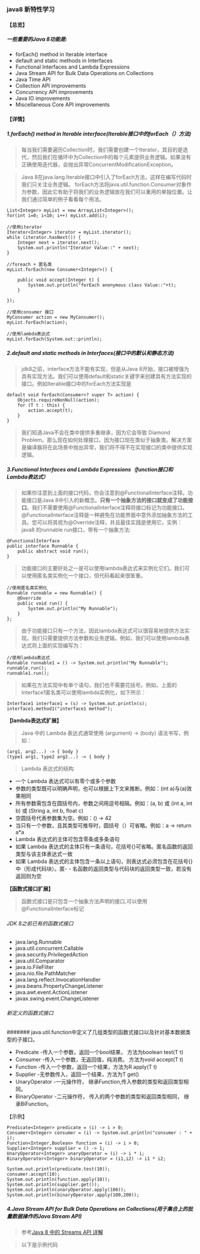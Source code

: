 ### java8 新特性学习
#### 【总览】
##### 一些重要的Java 8功能是:
- forEach() method in Iterable interface
- default and static methods in Interfaces
- Functional Interfaces and Lambda Expressions
- Java Stream API for Bulk Data Operations on Collections
- Java Time API
- Collection API improvements
- Concurrency API improvements
- Java IO improvements
- Miscellaneous Core API improvements

#### 【详情】
##### 1.forEach() method in Iterable interface(Iterable接口中的forEach（）方法)
> 每当我们需要遍历Collection时，我们需要创建一个Iterator，其目的是迭代，然后我们在循环中为Collection中的每个元素提供业务逻辑。如果没有正确使用迭代器，会抛出异常ConcurrentModificationException。

> Java 8在java.lang.Iterable接口中引入了forEach方法，这样在编写代码时我们只关注业务逻辑。 forEach方法将java.util.function.Consumer对象作为参数，因此它有助于将我们的业务逻辑放在我们可以重用的单独位置。让我们通过简单的例子看看每个用法。

    List<Integer> myList = new ArrayList<Integer>();
    for(int i=0; i<10; i++) myList.add(i);

    //使用iterator
    Iterator<Integer> iterator = myList.iterator();
    while (iterator.hasNext()) {
        Integer next = iterator.next();
        System.out.println("Iterator Value::" + next);
    }

    //foreach + 匿名类
    myList.forEach(new Consumer<Integer>() {

        public void accept(Integer t) {
            System.out.println("forEach anonymous class Value::"+t);
        }

    });

    //使用consumer 接口
    MyConsumer action = new MyConsumer();
    myList.forEach(action);

    //使用lambda表达式
    myList.forEach(System.out::println);

##### 2.default and static methods in Interfaces(接口中的默认和静态方法)
> jdk8之前，interface方法不能有实现，但是从Java 8开始，接口被增强为具有实现方法。我们可以使用default和static关键字来创建具有方法实现的接口。例如Iterable接口中的forEach方法实现是

    default void forEach(Consumer<? super T> action) {
        Objects.requireNonNull(action);
        for (T t : this) {
            action.accept(t);
        }
	}
> 我们知道Java不会在类中提供多重继承，因为它会导致 Diamond Problem。那么现在如何处理接口，因为接口现在类似于抽象类。解决方案是编译器将在此场景中抛出异常，我们将不得不在实现接口的类中提供实现逻辑。
##### 3.Functional Interfaces and Lambda Expressions（function接口和Lambda表达式）
> 如果你注意到上面的接口代码，你会注意到@FunctionalInterface注释。功能接口是Java 8中引入的新概念。**只有一个抽象方法的接口就变成了功能接口**。我们不需要使用@FunctionalInterface注释将接口标记为功能接口。 @FunctionalInterface注释是一种避免在功能界面中意外添加抽象方法的工具。您可以将其视为@Override注释，并且最佳实践是使用它。实例：java8 的runnable run接口，带有一个抽象方法:

    @FunctionalInterface
	public interface Runnable {
	    public abstract void run();
	}
> 功能接口的主要好处之一是可以使用lambda表达式来实例化它们。我们可以使用匿名类实例化一个接口，但代码看起来很笨重。

	//使用匿名类实例化
	Runnable runnable = new Runnable() {
	    @Override
	    public void run() {
	        System.out.println("My Runnable");
	    }
    };
> 由于功能接口只有一个方法，因此lambda表达式可以很容易地提供方法实现。我们只需要提供方法参数和业务逻辑。例如，我们可以使用lambda表达式将上面的实现编写为：


    //使用lambda表达式
    Runnable runnable1 = () -> System.out.println("My Runnable");
    runnable.run();
    runnable1.run();
> 如果在方法实现中有单个语句，我们也不需要花括号。例如，上面的Interface1匿名类可以使用lambda实例化，如下所示：

    Interface1 interface1 = (s) -> System.out.println(s);
    interface1.method1("interface1 method");

**【lambda表达式扩展】**
>  Java 中的 Lambda 表达式通常使用 (argument) -> (body) 语法书写，例如：
	
	(arg1, arg2...) -> { body }
	(type1 arg1, type2 arg2...) -> { body }
> Lambda 表达式的结构

- 一个 Lambda 表达式可以有零个或多个参数
- 参数的类型既可以明确声明，也可以根据上下文来推断。例如：(int a)与(a)效果相同
- 所有参数需包含在圆括号内，参数之间用逗号相隔。例如：(a, b) 或 (int a, int b) 或 (String a, int b, float c)
- 空圆括号代表参数集为空。例如：() -> 42
- 当只有一个参数，且其类型可推导时，圆括号（）可省略。例如：a -> return a*a
- Lambda 表达式的主体可包含零条或多条语句
- 如果 Lambda 表达式的主体只有一条语句，花括号{}可省略。匿名函数的返回类型与该主体表达式一致
- 如果 Lambda 表达式的主体包含一条以上语句，则表达式必须包含在花括号{}中（形成代码块）。匿- - 名函数的返回类型与代码块的返回类型一致，若没有返回则为空

**【函数式接口扩展】**
> 函数式接口是只包含一个抽象方法声明的接口,可以使用@FunctionalInterface标记
	
###### JDK 8之前已有的函数式接口
- java.lang.Runnable
- java.util.concurrent.Callable
- java.security.PrivilegedAction
- java.util.Comparator
- java.io.FileFilter
- java.nio.file.PathMatcher
- java.lang.reflect.InvocationHandler
- java.beans.PropertyChangeListener
- java.awt.event.ActionListener
- javax.swing.event.ChangeListener

###### 新定义的函数式接口
####### java.util.function中定义了几组类型的函数式接口以及针对基本数据类型的子接口。
- Predicate -传入一个参数，返回一个bool结果， 方法为boolean test(T t)
- Consumer -传入一个参数，无返回值，纯消费。 方法为void accept(T t)
- Function -传入一个参数，返回一个结果，方法为R apply(T t)
- Supplier -无参数传入，返回一个结果，方法为T get()
- UnaryOperator -一元操作符， 继承Function,传入参数的类型和返回类型相同。
- BinaryOperator -二元操作符， 传入的两个参数的类型和返回类型相同， 继承BiFunction。

【示例】

	Predicate<Integer> predicate = (i) -> i > 0;
	Consumer<Integer> consumer = (i) -> System.out.println("consumer : " + i);
	Function<Integer,Boolean> function = (i) -> i > 0;
	Supplier<Integer> supplier = () -> 1;
	UnaryOperator<Integer> unaryOperator = (i) -> i * i;
	BinaryOperator<Integer> binaryOperator = (i1,i2) -> i1 * i2;
	
	System.out.println(predicate.test(10));
	consumer.accept(10);
	System.out.println(function.apply(10));
	System.out.println(supplier.get());
	System.out.println(unaryOperator.apply(100));
	System.out.println(binaryOperator.apply(100,200));

##### 4.Java Stream API for Bulk Data Operations on Collections(用于集合上的批量数据操作的Java Stream API)
> 参考[Java 8 中的 Streams API 详解](https://www.ibm.com/developerworks/cn/java/j-lo-java8streamapi/index.html "Java 8 中的 Streams API 详解")

> 以下是示例代码


	


